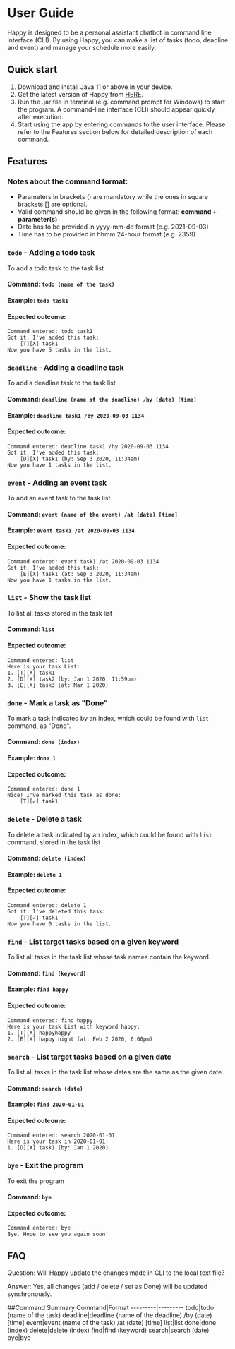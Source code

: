 # User Guide
Happy is designed to be a personal assistant chatbot in command line interface (CLI).
By using Happy, you can make a list of tasks (todo, deadline and event) and manage your schedule 
more easily.

## Quick start
1. Download and install Java 11 or above in your device.
2. Get the latest version of Happy from [HERE](https://github.com/NgManSing/ip).
3. Run the .jar file in terminal (e.g. command prompt for Windows) to start the program. A command-line interface (CLI) 
   should appear quickly after execution.
4. Start using the app by entering commands to the user interface. Please refer to the Features section below for 
   detailed description of each command.

## Features

### Notes about the command format:
- Parameters in brackets () are mandatory while the ones in square brackets [] are optional.
- Valid command should be given in the following format: __command + parameter(s)__
- Date has to be provided in yyyy-mm-dd format (e.g. 2021-09-03)
- Time has to be provided in hhmm 24-hour format (e.g. 2359)


### `todo` - Adding a todo task
To add a todo task to the task list
#### Command: `todo (name of the task)`
#### Example: `todo task1`
#### Expected outcome:
```
Command entered: todo task1
Got it. I've added this task:
    [T][X] task1
Now you have 5 tasks in the list.
```

### `deadline` - Adding a deadline task
To add a deadline task to the task list
#### Command: `deadline (name of the deadline) /by (date) [time]`
#### Example: `deadline task1 /by 2020-09-03 1134`
#### Expected outcome:
```
Command entered: deadline task1 /by 2020-09-03 1134
Got it. I've added this task:
	[D][X] task1 (by: Sep 3 2020, 11:34am)
Now you have 1 tasks in the list.
```

### `event` - Adding an event task
To add an event task to the task list
#### Command: `event (name of the event) /at (date) [time]`
#### Example: `event task1 /at 2020-09-03 1134`
#### Expected outcome:
```
Command entered: event task1 /at 2020-09-03 1134
Got it. I've added this task:
	[E][X] task1 (at: Sep 3 2020, 11:34am)
Now you have 1 tasks in the list.
```

### `list` - Show the task list
To list all tasks stored in the task list
#### Command: `list`
#### Expected outcome:
```
Command entered: list
Here is your task List:
1. [T][X] task1
2. [D][X] task2 (by: Jan 1 2020, 11:59pm)
3. [E][X] task3 (at: Mar 1 2020)
```

### `done` - Mark a task as "Done"
To mark a task indicated by an index, which could be found with `list` command, as "Done".
#### Command: `done (index)`
#### Example: `done 1`
#### Expected outcome:
```
Command entered: done 1
Nice! I've marked this task as done:
	[T][✓] task1
```

### `delete` - Delete a task
To delete a task indicated by an index, which could be found with `list` command, stored in the task list
#### Command: `delete (index)`
#### Example: `delete 1`
#### Expected outcome:
```
Command entered: delete 1
Got it. I've deleted this task:
	[T][✓] task1
Now you have 0 tasks in the list.
```

### `find` - List target tasks based on a given keyword
To list all tasks in the task list whose task names contain the keyword.
#### Command: `find (keyword)`
#### Example: `find happy`
#### Expected outcome:
```
Command entered: find happy
Here is your task List with keyword happy:
1. [T][X] happyhappy
2. [E][X] happy night (at: Feb 2 2020, 6:00pm)
```

### `search` - List target tasks based on a given date
To list all tasks in the task list whose dates are the same as the given date.
#### Command: `search (date)`
#### Example: `find 2020-01-01`
#### Expected outcome:
```
Command entered: search 2020-01-01
Here is your task in 2020-01-01:
1. [D][X] task1 (by: Jan 1 2020)
```

### `bye` - Exit the program
To exit the program
#### Command: `bye`
#### Expected outcome:
```
Command entered: bye
Bye. Hope to see you again soon!
```
## FAQ
Question: Will Happy update the changes made in CLI to the local text file?

Answer: Yes, all changes (add / delete / set as Done) will be updated synchronously.

##Command Summary
Command|Format
---------|---------
todo|todo (name of the task)
deadline|deadline (name of the deadline) /by (date) [time]
event|event (name of the task) /at (date) [time]
list|list
done|done (index)
delete|delete (index)
find|find (keyword)
search|search (date)
bye|bye
